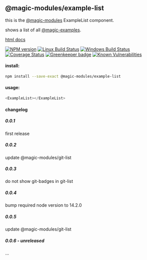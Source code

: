 ## @magic-modules/example-list

this is the [@magic-modules](https://github.com/magic-modules/) ExampleList component.

shows a list of all [@magic-examples](https://github.com/magic-examples/).

[html docs](https://magic-modules.github.io/example-list/)

[![NPM version][npm-image]][npm-url]
[![Linux Build Status][travis-image]][travis-url]
[![Windows Build Status][appveyor-image]][appveyor-url]
[![Coverage Status][coveralls-image]][coveralls-url]
[![Greenkeeper badge][greenkeeper-image]][greenkeeper-url]
[![Known Vulnerabilities][snyk-image]][snyk-url]

[npm-image]: https://img.shields.io/npm/v/@magic-modules/example-list.svg
[npm-url]: https://www.npmjs.com/package/@magic-modules/example-list
[travis-image]: https://img.shields.io/travis/com/magic-modules/example-list/master
[travis-url]: https://travis-ci.com/magic-modules/example-list
[appveyor-image]: https://img.shields.io/appveyor/ci/magicmodules/example-list/master.svg
[appveyor-url]: https://ci.appveyor.com/project/magicmodules/example-list/branch/master
[coveralls-image]: https://coveralls.io/repos/github/magic-modules/example-list/badge.svg
[coveralls-url]: https://coveralls.io/github/magic-modules/example-list
[greenkeeper-image]: https://badges.greenkeeper.io/magic-modules/example-list.svg
[greenkeeper-url]: https://badges.greenkeeper.io/magic-modules/example-list.svg
[snyk-image]: https://snyk.io/test/github/magic-modules/example-list/badge.svg
[snyk-url]: https://snyk.io/test/github/magic-modules/example-list

#### install:
```bash
npm install --save-exact @magic-modules/example-list
```

#### usage:

```javascript
<ExampleList></ExampleList>
```

#### changelog

##### 0.0.1
first release

##### 0.0.2
update @magic-modules/git-list

##### 0.0.3
do not show git-badges in git-list

##### 0.0.4
bump required node version to 14.2.0

##### 0.0.5
update @magic-modules/git-list

##### 0.0.6 - unreleased
...
